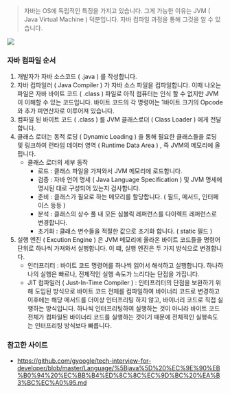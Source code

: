 > 자바는 OS에 독립적인 특징을 가지고 있습니다. 그게 가능한 이유는 JVM ( Java Virtual Machine ) 덕분입니다. 자바 컴파일 과정을 통해 그것을 알 수 있습니다.

![](https://camo.githubusercontent.com/9ada78092a3d1fd3e81574ad2b48baf0db97baced4d4a3e0eca1b0d014152ae4/68747470733a2f2f74312e6461756d63646e2e6e65742f6366696c652f746973746f72792f393931443036344235414539393944353132)

### 자바 컴파일 순서

1. 개발자가 자바 소스코드 ( .java ) 를 작성합니다.
2. 자바 컴파일러 ( Java Compiler ) 가 자바 소스 파일을 컴파일합니다. 이때 나오는 파일은 자바 바이트 코드 ( .class ) 파일로 아직 컴퓨터는 인식 할 수 없지만 JVM이 이해할 수 있는 코드입니다. 바이트 코드의 각 명령어는 1바이트 크기의 Opcode와 추가 피연산자로 이루어져 있습니다.
3. 컴파일 된 바이트 코드 ( .class ) 를 JVM 클래스로더 ( Class Loader ) 에게 전달합니다.
4. 클래스 로더는 동적 로딩 ( Dynamic Loading ) 을 통해 필요한 클래스들을 로딩 및 링크하여 런타임 데이터 영역 ( Runtime Data Area ) , 즉 JVM의 메모리에 올립니다.
	-  클래스 로더의 세부 동작
		-  로드 : 클래스 파일을 가져와서 JVM 메모리에 로드합니다.
		-  검증 : 자바 언어 명세 ( Java Language Specification ) 및 JVM 명세에 명시된 대로 구성되어 있는지 검사합니다.
		-  준비 : 클래스가 필요로 하는 메모리를 할당합니다. ( 필드, 메서드, 인터페이스 등등 )
		-  분석 : 클래스의 상수 풀 내 모든 심볼릭 레퍼런스를 다이렉트 레퍼런스로 변경합니다.
		-  초기화 : 클래스 변수들을 적절한 값으로 초기화 합니다. ( static 필드 )
5. 실행 엔진 ( Excution Engine ) 은 JVM 메모리에 올라온 바이트 코드들을 명령어 단위로 하나씩 가져와서 실행합니다. 이 떄, 실행 엔진은 두 가지 방식으로 변경합니다.
	-  인터프리터 : 바이트 코드 명령어를 하나씩 읽어서 해석하고 실행합니다. 하나하나의 실행은 빠르나, 전체적인 실행 속도가 느리다는 단점을 가집니다.
	-  JIT 컴파일러 ( Just-In-Time Compiler ) : 인터프리터의 단점을 보완하기 위해 도입된 방식으로 바이트 코드 전체를 컴파일하여 바이너리 코드로 변경하고 이후에는 해당 메서드를 더이상 인터프리팅 하지 않고, 바이너리 코드로 직접 실행하는 방식입니다. 하나씩 인터프리팅하여 실행하는 것이 아니라 바이트 코드 전체가 컴파일된 바이너리 코드를 실행하는 것이기 때문에 전체적인 실행속도는 인터프리팅 방식보다 빠릅니다.

### 참고한 사이트

-  https://github.com/gyoogle/tech-interview-for-developer/blob/master/Language/%5Bjava%5D%20%EC%9E%90%EB%B0%94%20%EC%BB%B4%ED%8C%8C%EC%9D%BC%20%EA%B3%BC%EC%A0%95.md